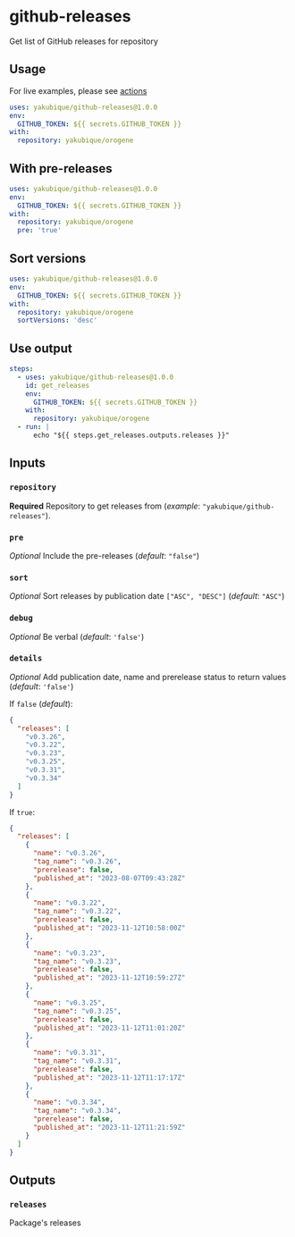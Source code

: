 # github-releases

Get list of GitHub releases for repository

## Usage

For live examples, please see [actions](https://github.com/yakubique/github-releases/actions/workflows/test-myself.yaml)

```yaml
uses: yakubique/github-releases@1.0.0
env:
  GITHUB_TOKEN: ${{ secrets.GITHUB_TOKEN }}
with:
  repository: yakubique/orogene
```

## With pre-releases

```yaml
uses: yakubique/github-releases@1.0.0
env:
  GITHUB_TOKEN: ${{ secrets.GITHUB_TOKEN }}
with:
  repository: yakubique/orogene
  pre: 'true'
```

## Sort versions

```yaml
uses: yakubique/github-releases@1.0.0
env:
  GITHUB_TOKEN: ${{ secrets.GITHUB_TOKEN }}
with:
  repository: yakubique/orogene
  sortVersions: 'desc'
```

## Use output

```yaml
steps:
  - uses: yakubique/github-releases@1.0.0
    id: get_releases
    env:
      GITHUB_TOKEN: ${{ secrets.GITHUB_TOKEN }}
    with:
      repository: yakubique/orogene
  - run: |
      echo "${{ steps.get_releases.outputs.releases }}"
```

## Inputs

### `repository`

**Required** Repository to get releases from (_example_: `"yakubique/github-releases"`).

### `pre`

_Optional_ Include the pre-releases (_default_: `"false"`)

### `sort`

_Optional_ Sort releases by publication date `["ASC", "DESC"]` (_default_: `"ASC"`)

### `debug`

_Optional_ Be verbal (_default_: `'false'`)

### `details`

_Optional_ Add publication date, name and prerelease status to return values (_default_: `'false'`)

If `false` (_default_):

```json
{
  "releases": [
    "v0.3.26",
    "v0.3.22",
    "v0.3.23",
    "v0.3.25",
    "v0.3.31",
    "v0.3.34"
  ]
}
```

If `true`:

```json
{
  "releases": [
    {
      "name": "v0.3.26",
      "tag_name": "v0.3.26",
      "prerelease": false,
      "published_at": "2023-08-07T09:43:28Z"
    },
    {
      "name": "v0.3.22",
      "tag_name": "v0.3.22",
      "prerelease": false,
      "published_at": "2023-11-12T10:58:00Z"
    },
    {
      "name": "v0.3.23",
      "tag_name": "v0.3.23",
      "prerelease": false,
      "published_at": "2023-11-12T10:59:27Z"
    },
    {
      "name": "v0.3.25",
      "tag_name": "v0.3.25",
      "prerelease": false,
      "published_at": "2023-11-12T11:01:20Z"
    },
    {
      "name": "v0.3.31",
      "tag_name": "v0.3.31",
      "prerelease": false,
      "published_at": "2023-11-12T11:17:17Z"
    },
    {
      "name": "v0.3.34",
      "tag_name": "v0.3.34",
      "prerelease": false,
      "published_at": "2023-11-12T11:21:59Z"
    }
  ]
}
```

## Outputs

### `releases`

Package's releases
